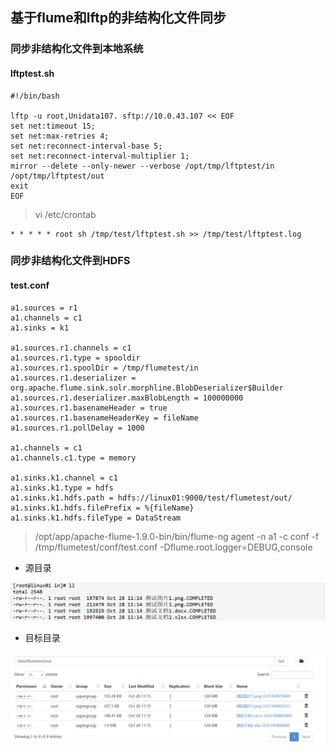 ## **基于flume和lftp的非结构化文件同步**

### 同步非结构化文件到本地系统

#### lftptest.sh

```shell
#!/bin/bash
 
lftp -u root,Unidata107. sftp://10.0.43.107 << EOF
set net:timeout 15; 
set net:max-retries 4;
set net:reconnect-interval-base 5;
set net:reconnect-interval-multiplier 1;
mirror --delete --only-newer --verbose /opt/tmp/lftptest/in /opt/tmp/lftptest/out
exit
EOF
```

> vi /etc/crontab

```
* * * * * root sh /tmp/test/lftptest.sh >> /tmp/test/lftptest.log
```



### 同步非结构化文件到HDFS

#### test.conf

```
a1.sources = r1
a1.channels = c1
a1.sinks = k1

a1.sources.r1.channels = c1
a1.sources.r1.type = spooldir
a1.sources.r1.spoolDir = /tmp/flumetest/in
a1.sources.r1.deserializer = org.apache.flume.sink.solr.morphline.BlobDeserializer$Builder
a1.sources.r1.deserializer.maxBlobLength = 100000000
a1.sources.r1.basenameHeader = true
a1.sources.r1.basenameHeaderKey = fileName
a1.sources.r1.pollDelay = 1000

a1.channels = c1
a1.channels.c1.type = memory

a1.sinks.k1.channel = c1
a1.sinks.k1.type = hdfs
a1.sinks.k1.hdfs.path = hdfs://linux01:9000/test/flumetest/out/
a1.sinks.k1.hdfs.filePrefix = %{fileName}
a1.sinks.k1.hdfs.fileType = DataStream

```

> /opt/app/apache-flume-1.9.0-bin/bin/flume-ng agent -n a1 -c conf -f /tmp/flumetest/conf/test.conf -Dflume.root.logger=DEBUG,console

- 源目录

![](assets/基于flume和lftp的非结构化文件同步/2191564-20211028182010728-1237396471.png)

- 目标目录

![](assets/基于flume和lftp的非结构化文件同步/2191564-20211028182020595-661143967.png)